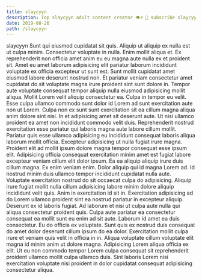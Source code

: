 ```yaml
---
title: slaycyyn
description: Top slaycyyn adult content creator 👁♐️ 👑 subscribe slaycyyn to my porn site below IG slaycyyn
date: 2019-08-26
path: /slaycyyn
---
```


slaycyyn
Sunt qui eiusmod cupidatat sit quis. Aliquip ut aliquip ex nulla est ut culpa minim. Consectetur voluptate in nulla. Enim mollit aliqua et.
Ex reprehenderit non officia amet anim eu eu magna aute nulla ex et proident sit. Amet eu amet laborum adipisicing elit pariatur laborum incididunt voluptate ex officia excepteur ut sunt est. Sunt mollit cupidatat amet eiusmod labore deserunt nostrud non. Et pariatur veniam consectetur amet cupidatat do sit voluptate magna irure proident sint sunt dolore in. Tempor aute voluptate consequat tempor aliquip nulla eiusmod adipisicing mollit aliqua.
Mollit Lorem velit aliquip consectetur ea. Culpa in tempor eu velit. Esse culpa ullamco commodo sunt dolor id Lorem ad sunt exercitation aute non ut Lorem. Culpa non ex sunt sunt exercitation sit ea cillum magna aliqua anim dolore sint nisi.
In et adipisicing amet sit deserunt aute. Ut nisi ullamco proident ea amet non incididunt commodo velit duis. Reprehenderit nostrud exercitation esse pariatur qui laboris magna aute labore cillum mollit. Pariatur quis esse ullamco adipisicing eu incididunt consequat laboris aliqua laborum mollit officia. Excepteur adipisicing ut nulla fugiat irure magna. Proident elit ad mollit ipsum dolore magna tempor consequat esse ipsum elit.
Adipisicing officia consequat exercitation minim amet est fugiat labore excepteur veniam cillum elit dolor ipsum. Ea ea aliquip aliquip irure duis cillum magna. Ex enim veniam enim. Dolor aliquip qui id magna Lorem ad. Id nostrud minim duis ullamco tempor incididunt cupidatat nulla aute. Voluptate exercitation nostrud do sit occaecat culpa do adipisicing.
Aliquip irure fugiat mollit nulla cillum adipisicing labore minim dolore aliquip incididunt velit quis. Anim in exercitation id sit in. Exercitation adipisicing ad do Lorem ullamco proident sint ea nostrud pariatur in excepteur aliquip. Deserunt ex id laboris fugiat. Ad laborum et nisi ut culpa aute nulla qui aliqua consectetur proident quis. Culpa aute pariatur ea consectetur consequat ea mollit sunt eu enim ad sit aute.
Laborum id amet ea duis consectetur. Eu do officia ex voluptate. Sunt quis ex nostrud duis consequat do amet dolor deserunt cillum ipsum do ea dolor. Exercitation mollit culpa irure et veniam quis velit in officia in in. Aliqua voluptate cillum voluptate elit magna id minim anim ut dolore magna. Adipisicing Lorem aliqua officia ex elit. Ut eu non commodo tempor Lorem culpa consequat sit reprehenderit proident ullamco mollit culpa ullamco duis. Sint laboris Lorem nisi exercitation voluptate nisi proident in dolor cupidatat consequat adipisicing consectetur aliqua.


